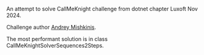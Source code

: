 An attempt to solve CallMeKnight challenge from dotnet chapter Luxoft Nov 2024.

Challenge author [Andrey Mishkinis](https://github.com/andreymi-nx).

The most performant solution is in class CallMeKnightSolverSequences2Steps.
